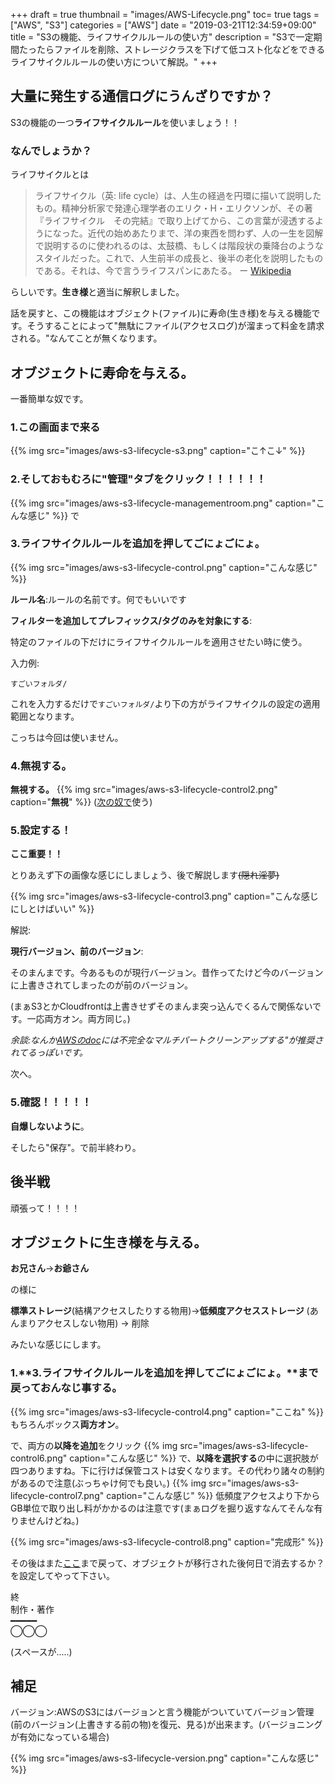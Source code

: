 +++
draft = true
thumbnail = "images/AWS-Lifecycle.png"
toc= true
tags = ["AWS", "S3"]
categories = ["AWS"]
date = "2019-03-21T12:34:59+09:00"
title = "S3の機能、ライフサイクルルールの使い方"
description = "S3で一定期間たったらファイルを削除、ストレージクラスを下げて低コスト化などをできるライフサイクルルールの使い方について解説。"
+++
## 大量に発生する通信ログにうんざりですか？
S3の機能の一つ**ライフサイクルルール**を使いましょう！！

### なんでしょうか？
ライフサイクルとは

>ライフサイクル（英: life cycle）は、人生の経過を円環に描いて説明したもの。精神分析家で発達心理学者のエリク・H・エリクソンが、その著『ライフサイクル　その完結』で取り上げてから、この言葉が浸透するようになった。近代の始めあたりまで、洋の東西を問わず、人の一生を図解で説明するのに使われるのは、太鼓橋、もしくは階段状の乗降台のようなスタイルだった。これで、人生前半の成長と、後半の老化を説明したものである。それは、今で言うライフスパンにあたる。 
>ー [Wikipedia](https://ja.wikipedia.org/wiki/%E3%83%A9%E3%82%A4%E3%83%95%E3%82%B5%E3%82%A4%E3%82%AF%E3%83%AB)

らしいです。**生き様**と適当に解釈しました。

話を戻すと、この機能はオブジェクト(ファイル)に寿命(生き様)を与える機能です。そうすることによって"無駄にファイル(アクセスログ)が溜まって料金を請求される。"なんてことが無くなります。

## オブジェクトに寿命を与える。
一番簡単な奴です。

### 1.この画面まで来る
{{% img src="images/aws-s3-lifecycle-s3.png" caption="こ↑こ↓" %}}

### 2.そしておもむろに"管理"タブをクリック！！！！！！
{{% img src="images/aws-s3-lifecycle-managementroom.png" caption="こんな感じ" %}}
で

### 3.ライフサイクルルールを追加を押してごにょごにょ。

{{% img src="images/aws-s3-lifecycle-control.png" caption="こんな感じ" %}}

**ルール名**:ルールの名前です。何でもいいです


**フィルターを追加してプレフィックス/タグのみを対象にする**:

特定のファイルの下だけにライフサイクルルールを適用させたい時に使う。
    
入力例:
```
すごいフォルダ/
```
これを入力するだけで```すごいフォルダ/```より下の方がライフサイクルの設定の適用範囲となります。

こっちは今回は使いません。

### 4.無視する。
**無視する。**
{{% img src="images/aws-s3-lifecycle-control2.png" caption="**無視**" %}}
([次の奴で](https://saltandsugar.tech/post/aws-s3-lifecycle/#%E3%82%AA%E3%83%96%E3%82%B8%E3%82%A7%E3%82%AF%E3%83%88%E3%81%AB%E7%94%9F%E3%81%8D%E6%A7%98%E3%82%92%E4%B8%8E%E3%81%88%E3%82%8B)使う)

### 5.設定する！

**ここ重要！！**

とりあえず下の画像な感じにしましょう、後で解説します~~(隠れ淫夢)~~

{{% img src="images/aws-s3-lifecycle-control3.png" caption="こんな感じにしとけばいい" %}}

解説:

**現行バージョン、前のバージョン**:

そのまんまです。今あるものが現行バージョン。昔作ってたけど今のバージョンに上書きされてしまったのが前のバージョン。

(まぁS3とかCloudfrontは上書きせずそのまんま突っ込んでくるんで関係ないです。一応両方オン。両方同じ。)

*余談:なんか[AWSのdoc](https://docs.aws.amazon.com/ja_jp/AmazonS3/latest/user-guide/create-lifecycle.html)には不完全なマルチパートクリーンアップする"が推奨されてるっぽいです。*

次へ。

### 5.確認！！！！！

**自爆しないように**。

そしたら"保存"。で前半終わり。

## 後半戦
頑張って！！！！
## オブジェクトに生き様を与える。
**お兄さん**->**お爺さん**

の様に

**標準ストレージ**(結構アクセスしたりする物用)->**低頻度アクセスストレージ** (あんまりアクセスしない物用) -> 削除

みたいな感じにします。


### 1.**3.ライフサイクルルールを追加を押してごにょごにょ。**まで戻っておんなじ事する。

{{% img src="images/aws-s3-lifecycle-control4.png" caption="ここね" %}}
もちろんボックス**両方オン**。

で、両方の**以降を追加**をクリック
{{% img src="images/aws-s3-lifecycle-control6.png" caption="こんな感じ" %}}
で、**以降を選択する**の中に選択肢が四つありますね。下に行けば保管コストは安くなります。その代わり諸々の制約があるので注意(ぶっちゃけ何でも良い。)
{{% img src="images/aws-s3-lifecycle-control7.png" caption="こんな感じ" %}}
低頻度アクセスより下からGB単位で取り出し料がかかるのは注意です(まぁログを掘り返すなんてそんな有りませんけどね。)

{{% img src="images/aws-s3-lifecycle-control8.png" caption="完成形" %}}

その後はまた[ここ](https://saltandsugar.tech/post/aws-s3-lifecycle/#5-%E8%A8%AD%E5%AE%9A%E3%81%99%E3%82%8B)まで戻って、オブジェクトが移行された後何日で消去するか？を設定してやって下さい。

   終<br>
制作・著作<br>
 ━━━━━<br>
 ◯◯◯<br>
 
 (スペースが.....)


## 補足
バージョン:AWSのS3にはバージョンと言う機能がついていてバージョン管理(前のバージョン(上書きする前の物)を復元、見る)が出来ます。(バージョニングが有効になっている場合)

{{% img src="images/aws-s3-lifecycle-version.png" caption="こんな感じ" %}}

